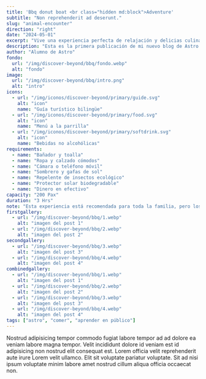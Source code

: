 ```yaml
---
title: 'Bbq donut boat <br class="hidden md:block">Adventure'
subtitle: "Non reprehenderit ad deserunt."
slug: "animal-encounter"
direction: "right"
date: "2024-05-01"
excerpt: "Vive una experiencia perfecta de relajación y delicias culinarias con nuestra BBQ Donut Adventure. Navega por las serenas y hermosas aguas de la bahía de Roatán mientras preparas tu propio BBQ a bordo y disfrutas de las impresionantes vistas del Caribe."
description: "Esta es la primera publicación de mi nuevo blog de Astro."
author: "Alumno de Astro"
fondo:
  url: "/img/discover-beyond/bbq/fondo.webp"
  alt: "fondo"
image:
  url: "/img/discover-beyond/bbq/intro.png"
  alt: "intro"
icons:
  - url: "/img/iconos/discover-beyond/primary/guide.svg"
    alt: "icon"
    name: "Guía turístico bilingüe"
  - url: "/img/iconos/discover-beyond/primary/food.svg"
    alt: "icon"
    name: "Menú a la parrilla"
  - url: "/img/iconos/discover-beyond/primary/softdrink.svg"
    alt: "icon"
    name: "Bebidas no alcohólicas"
requirements:
  - name: "Bañador y toalla"
  - name: "Ropa y calzado cómodos"
  - name: "Cámara o teléfono móvil"
  - name: "Sombrero y gafas de sol"
  - name: "Repelente de insectos ecológico"
  - name: "Protector solar biodegradable"
  - name: "Dinero en efectivo"
capacity: "200 Pax"
duration: "3 Hrs"
note: "Esta experiencia está recomendada para toda la familia, pero los menores deben ir siempre acompañados de sus padres. No se servirá alcohol a menores de 18 años. Recuerda que en esta excursión hay que caminar un poco."
firstgallery:
  - url: "/img/discover-beyond/bbq/1.webp"
    alt: "imagen del post 1"
  - url: "/img/discover-beyond/bbq/2.webp"
    alt: "imagen del post 2"
secondgallery:
  - url: "/img/discover-beyond/bbq/3.webp"
    alt: "imagen del post 3"
  - url: "/img/discover-beyond/bbq/4.webp"
    alt: "imagen del post 4"
combinedgallery:
  - url: "/img/discover-beyond/bbq/1.webp"
    alt: "imagen del post 1"
  - url: "/img/discover-beyond/bbq/2.webp"
    alt: "imagen del post 2"
  - url: "/img/discover-beyond/bbq/3.webp"
    alt: "imagen del post 3"
  - url: "/img/discover-beyond/bbq/4.webp"
    alt: "imagen del post 4"
tags: ["astro", "comer", "aprender en público"]
---
```



Nostrud adipisicing tempor commodo fugiat labore tempor ad ad dolore ea veniam labore magna tempor. Velit incididunt dolore id veniam est id adipisicing non nostrud elit consequat est. Lorem officia velit reprehenderit aute irure Lorem velit ullamco. Elit sit voluptate pariatur voluptate. Sit ad nisi ipsum voluptate minim labore amet nostrud cillum aliqua officia occaecat non.
